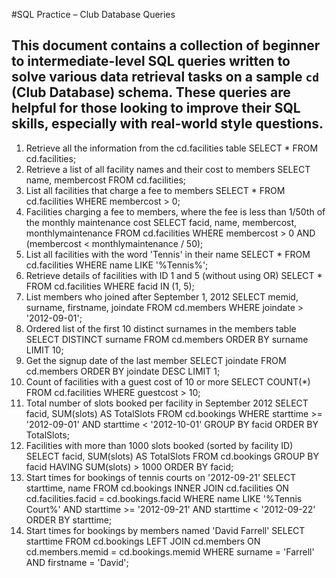 #SQL Practice – Club Database Queries

This document contains a collection of beginner to intermediate-level SQL queries written to solve various data retrieval tasks on a sample `cd` (Club Database) schema. 
These queries are helpful for those looking to improve their SQL skills, especially with real-world style questions.
---
1. Retrieve all the information from the cd.facilities table
SELECT * FROM cd.facilities;
2. Retrieve a list of all facility names and their cost to members
SELECT name, membercost FROM cd.facilities;
3. List all facilities that charge a fee to members
SELECT * FROM cd.facilities
WHERE membercost > 0;
4. Facilities charging a fee to members, where the fee is less than 1/50th of the monthly maintenance cost
SELECT facid, name, membercost, monthlymaintenance FROM cd.facilities
WHERE membercost > 0 
AND (membercost < monthlymaintenance / 50);
5. List all facilities with the word 'Tennis' in their name
SELECT * FROM cd.facilities 
WHERE name LIKE '%Tennis%';
6. Retrieve details of facilities with ID 1 and 5 (without using OR)
SELECT * FROM cd.facilities 
WHERE facid IN (1, 5);
7. List members who joined after September 1, 2012
SELECT memid, surname, firstname, joindate 
FROM cd.members 
WHERE joindate > '2012-09-01';
8. Ordered list of the first 10 distinct surnames in the members table
SELECT DISTINCT surname 
FROM cd.members 
ORDER BY surname 
LIMIT 10;
9. Get the signup date of the last member
SELECT joindate 
FROM cd.members 
ORDER BY joindate DESC 
LIMIT 1;
10. Count of facilities with a guest cost of 10 or more
SELECT COUNT(*) 
FROM cd.facilities 
WHERE guestcost > 10;
11. Total number of slots booked per facility in September 2012
SELECT facid, SUM(slots) AS TotalSlots 
FROM cd.bookings 
WHERE starttime >= '2012-09-01' AND starttime < '2012-10-01'
GROUP BY facid
ORDER BY TotalSlots;
12. Facilities with more than 1000 slots booked (sorted by facility ID)
SELECT facid, SUM(slots) AS TotalSlots 
FROM cd.bookings 
GROUP BY facid
HAVING SUM(slots) > 1000
ORDER BY facid;
13. Start times for bookings of tennis courts on '2012-09-21'
SELECT starttime, name 
FROM cd.bookings 
INNER JOIN cd.facilities 
ON cd.facilities.facid = cd.bookings.facid
WHERE name LIKE '%Tennis Court%' 
AND starttime >= '2012-09-21' 
AND starttime < '2012-09-22' 
ORDER BY starttime;
14. Start times for bookings by members named 'David Farrell'
SELECT starttime 
FROM cd.bookings 
LEFT JOIN cd.members 
ON cd.members.memid = cd.bookings.memid
WHERE surname = 'Farrell' 
AND firstname = 'David';

